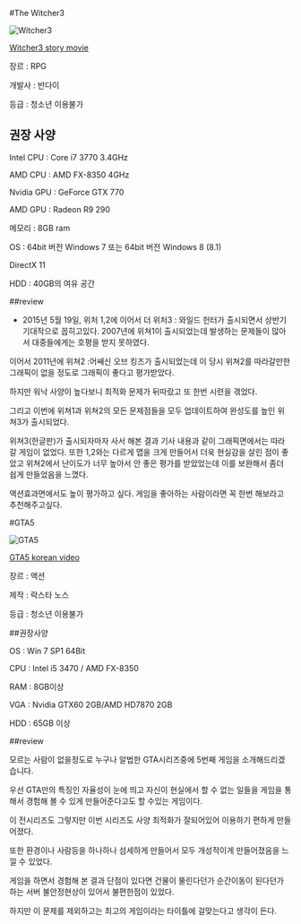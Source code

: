 #The Witcher3

![Witcher3](http://blogfiles.naver.net/20150519_103/gurtprla_14320254055743LkLv_JPEG/05.jpg)

[Witcher3 story movie](https://youtu.be/hqMvCC6DQw0)

 

장르 : RPG

개발사 : 반다이

등급 : 청소년 이용불가

## 권장 사양

Intel CPU : Core i7 3770 3.4GHz

AMD CPU : AMD FX-8350 4GHz

Nvidia GPU : GeForce GTX 770

AMD GPU : Radeon R9 290

메모리 : 8GB ram

OS : 64bit 버전 Windows 7 또는 64bit 버전 Windows 8 (8.1)

DirectX 11

HDD : 40GB의 여유 공간

 

##review

- 2015년 5월 19일, 위처 1,2에 이어서 더 위처3 : 와일드 헌터가 출시되면서 상반기 기대작으로 꼽히고있다. 2007년에 위쳐1이 출시되었는데 발생하는 문제들이 많아서 대중들에게는 호평을 받지 못하였다.

이어서 2011년에 위쳐2 :어쌔신 오브 킹즈가 출시되었는데 이 당시 위쳐2를 따라갈만한 그래픽이 없을 정도로 그래픽이 좋다고 평가받았다. 

하지만 워낙 사양이 높다보니 최적화 문제가 뒤따랐고 또 한번 시련을 겪었다.

그리고 이번에 위쳐1과 위쳐2의 모든 문제점들을 모두 업데이트하여 완성도를 높인 위쳐3가 출시되었다.

위쳐3(한글판)가 출시되자마자 사서 해본 결과 기사 내용과 같이 그래픽면에서는 따라갈 게임이 없었다. 또한 1,2와는 다르게 맵을 크게 만들어서 더욱 현실감을 살린 점이 좋았고 위쳐2에서 난이도가 너무 높아서 안 좋은 평가를 받았었는데 이를 보완해서 좀더 쉽게 만들었음을 느꼈다.

액션효과면에서도 높이 평가하고 싶다. 게임을 좋아하는 사람이라면 꼭 한번 해보라고 추천해주고싶다.

 

 

#GTA5

![GTA5](http://blogfiles.naver.net/20150209_65/jinyh97_1423446885929sMFWX_JPEG/12212.jpg)

[GTA5 korean video](http://cafe.naver.com/olddogz/41701)

 

장르 : 액션

제작 : 락스타 노스

등급 : 청소년 이용불가

 

##권장사양

OS : Win 7 SP1 64Bit

CPU : Intel i5 3470 / AMD FX-8350

RAM : 8GB이상

VGA : Nvidia GTX60 2GB/AMD HD7870 2GB

HDD : 65GB 이상

 

##review

모르는 사람이 없을정도로 누구나 알법한 GTA시리즈중에 5번째 게임을 소개해드리겠습니다.

우선 GTA만의 특징인 자율성이 눈에 띄고 자신이 현실에서 할 수 없는 일들을 게임을 통해서 경험해 볼 수 있게 만들어준다고도 할 수있는 게임이다.

이 전시리즈도 그렇지만 이번 시리즈도 사양 최적화가 잘되어있어 이용하기 편하게 만들어졌다.

또한 환경이나 사람등을 하나하나 섬세하게 만들어서 모두 개성적이게 만들어졌음을 느낄 수 있었다.

게임을 하면서 경험해 본 결과 단점이 있다면 건물이 뚤린다던가 순간이동이 된다던가 하는 서버 불안정현상이 있어서 불편한점이 있었다.

하지만 이 문제를 제외하고는 최고의 게임이라는 타이틀에 걸맞는다고 생각이 든다.
